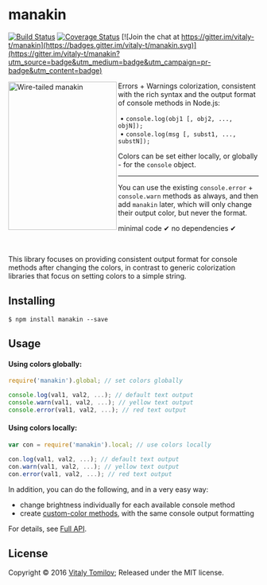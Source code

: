 manakin
=======

[![Build Status](https://travis-ci.org/vitaly-t/manakin.svg?branch=master)](https://travis-ci.org/vitaly-t/manakin)
[![Coverage Status](https://coveralls.io/repos/vitaly-t/manakin/badge.svg?branch=master)](https://coveralls.io/r/vitaly-t/manakin?branch=master)
[![Join the chat at https://gitter.im/vitaly-t/manakin](https://badges.gitter.im/vitaly-t/manakin.svg)](https://gitter.im/vitaly-t/manakin?utm_source=badge&utm_medium=badge&utm_campaign=pr-badge&utm_content=badge)

<img align="left" width="218" height="298" src="https://s31.postimg.org/y3s1ucqor/manakin.jpg" alt="Wire-tailed manakin">

Errors + Warnings colorization, consistent with the rich syntax and the output format of console methods in Node.js:

&nbsp;&bull; `console.log(obj1 [, obj2, ..., objN]);`<br/>
&nbsp;&bull; `console.log(msg [, subst1, ..., substN]);`

Colors can be set either locally, or globally - for the `console` object.

---

You can use the existing `console.error` + `console.warn` methods as always, and then add `manakin` later, which will only change their output color, but never the format.

minimal code &#10004; no dependencies &#10004;

<br/>

This library focuses on providing consistent output format for console methods after changing the colors, in contrast to generic colorization
libraries that focus on setting colors to a simple string.

## Installing

```
$ npm install manakin --save
```

## Usage

#### Using colors globally:

```js
require('manakin').global; // set colors globally

console.log(val1, val2, ...); // default text output
console.warn(val1, val2, ...); // yellow text output
console.error(val1, val2, ...); // red text output
```

#### Using colors locally:

```js
var con = require('manakin').local; // use colors locally

con.log(val1, val2, ...); // default text output
con.warn(val1, val2, ...); // yellow text output
con.error(val1, val2, ...); // red text output
```

In addition, you can do the following, and in a very easy way:

- change brightness individually for each available console method
- create [custom-color methods](https://github.com/vitaly-t/manakin/blob/master/API.md#custom-methods), with the same console output formatting   
 
For details, see [Full API].

## License

Copyright © 2016 [Vitaly Tomilov](https://github.com/vitaly-t);
Released under the MIT license.

[Full API]:API.md
[global]:#global  
[local]:#local
[shared]:#shared
